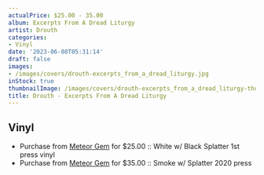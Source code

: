 ```yaml
---
actualPrice: $25.00 - 35.00
album: Excerpts From A Dread Liturgy
artist: Drouth
categories:
- Vinyl
date: '2023-06-08T05:31:14'
draft: false
images:
- /images/covers/drouth-excerpts_from_a_dread_liturgy.jpg
inStock: true
thumbnailImage: /images/covers/drouth-excerpts_from_a_dread_liturgy-thumb.jpg
title: Drouth - Excerpts From A Dread Liturgy
---
```


## Vinyl
* Purchase from [Meteor Gem](https://meteor-gem.com/products/drouth-excerpts-from-a-dread-liturgy) for $25.00 :: White w/ Black Splatter 1st press vinyl
* Purchase from [Meteor Gem](https://meteor-gem.com/products/drouth-excerpts-from-a-dread-liturgy-lp) for $35.00 :: Smoke w/ Splatter 2020 press
